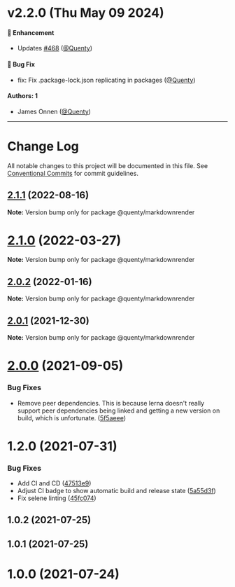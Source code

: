 # v2.2.0 (Thu May 09 2024)

#### 🚀 Enhancement

- Updates [#468](https://github.com/Quenty/NevermoreEngine/pull/468) ([@Quenty](https://github.com/Quenty))

#### 🐛 Bug Fix

- fix: Fix .package-lock.json replicating in packages ([@Quenty](https://github.com/Quenty))

#### Authors: 1

- James Onnen ([@Quenty](https://github.com/Quenty))

---

# Change Log

All notable changes to this project will be documented in this file.
See [Conventional Commits](https://conventionalcommits.org) for commit guidelines.

## [2.1.1](https://github.com/Quenty/NevermoreEngine/compare/@quenty/markdownrender@2.1.0...@quenty/markdownrender@2.1.1) (2022-08-16)

**Note:** Version bump only for package @quenty/markdownrender





# [2.1.0](https://github.com/Quenty/NevermoreEngine/compare/@quenty/markdownrender@2.0.2...@quenty/markdownrender@2.1.0) (2022-03-27)

**Note:** Version bump only for package @quenty/markdownrender





## [2.0.2](https://github.com/Quenty/NevermoreEngine/compare/@quenty/markdownrender@2.0.1...@quenty/markdownrender@2.0.2) (2022-01-16)

**Note:** Version bump only for package @quenty/markdownrender





## [2.0.1](https://github.com/Quenty/NevermoreEngine/compare/@quenty/markdownrender@2.0.0...@quenty/markdownrender@2.0.1) (2021-12-30)

**Note:** Version bump only for package @quenty/markdownrender





# [2.0.0](https://github.com/Quenty/NevermoreEngine/compare/@quenty/markdownrender@1.2.0...@quenty/markdownrender@2.0.0) (2021-09-05)


### Bug Fixes

* Remove peer dependencies. This is because lerna doesn't really support peer dependencies being linked and getting a new version on build, which is unfortunate. ([5f5aeee](https://github.com/Quenty/NevermoreEngine/commit/5f5aeeea8de9975435309e53679f0ef7064f9dd0))





# 1.2.0 (2021-07-31)


### Bug Fixes

* Add CI and CD ([47513e9](https://github.com/Quenty/NevermoreEngine/commit/47513e9b568162707534af132396dd8756947dd3))
* Adjust CI badge to show automatic build and release state ([5a55d3f](https://github.com/Quenty/NevermoreEngine/commit/5a55d3f19bf8d66a760d67da9b56ed47fab74656))
* Fix selene linting ([45fc074](https://github.com/Quenty/NevermoreEngine/commit/45fc07489ee59127ac6582689f19a0e87c1e5b5a))



## 1.0.2 (2021-07-25)



## 1.0.1 (2021-07-25)



# 1.0.0 (2021-07-24)
